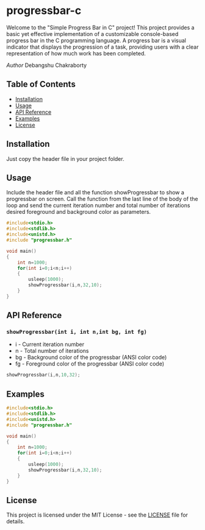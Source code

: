 # progressbar-c
Welcome to the "Simple Progress Bar in C" project! This project provides a basic yet effective implementation of a customizable console-based progress bar in the C programming language. A progress bar is a visual indicator that displays the progression of a task, providing users with a clear representation of how much work has been completed.

*Author* Debangshu Chakraborty

## Table of Contents
- [Installation](#installation)
- [Usage](#usage)
- [API Reference](#api-reference)
- [Examples](#examples)
- [License](#license)

## Installation

Just copy the header file in your project folder.


## Usage

Include the header file and all the function showProgressbar to show a progressbar on screen.
Call the function from the last line of the body of the loop and send the current iteration number and total number of iterations desired foreground and background color as parameters.

```c
#include<stdio.h>
#include<stdlib.h>
#include<unistd.h>
#include "progressbar.h"

void main()
{
    int n=1000;
    for(int i=0;i<n;i++)
    {
        usleep(1000);
        showProgressbar(i,n,32,10);
    }   
}


```

## API Reference


### `showProgressbar(int i, int n,int bg, int fg)`

- i - Current iteration number
- n - Total number of iterations
- bg - Background color of the progressbar (ANSI color code)
- fg - Foreground color of the progressbar (ANSI color code)

```c
showProgressbar(i,n,10,32);
```


## Examples

```c
#include<stdio.h>
#include<stdlib.h>
#include<unistd.h>
#include "progressbar.h"

void main()
{
    int n=1000;
    for(int i=0;i<n;i++)
    {
        usleep(1000);
        showProgressbar(i,n,32,10);
    }   
}

```




## License

This project is licensed under the MIT License - see the [LICENSE](LICENSE) file for details.

